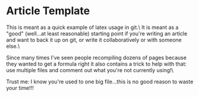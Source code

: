 # Article Template

This is meant as a quick example of latex usage in git.\\
It is meant as a "good" (well...at least reasonable) starting
point if you're writing an article and want to back it up
on git, or write it collaboratively or with someone else.\\

Since many times I've seen people recompiling dozens of pages
because they wanted to get a formula right it also contains a
trick to help with that: use multiple files and comment out
what you're not currently using!\\

Trust me: I know you're used to one big file...this is no good
reason to waste your time!!!

